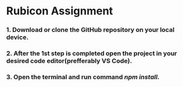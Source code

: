 # Rubicon Assignment

### 1. Download or clone the GitHub repository on your local device. 
### 2. After the 1st step is completed open the project in your desired code editor(prefferably VS Code). 
### 3. Open the terminal and run command ***npm install***.
